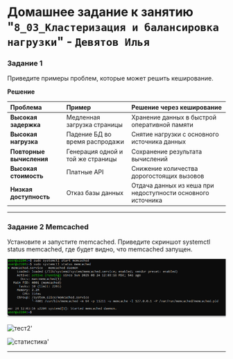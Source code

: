 
# Домашнее задание к занятию "`8_03_Кластеризация и балансировка нагрузки`" - `Девятов Илья`

### Задание 1
Приведите примеры проблем, которые может решить кеширование.

**Решение**

| Проблема | Пример | Решение через кеширование |
| :--- | :--- | :--- |
| **Высокая задержка** | Медленная загрузка страницы | Хранение данных в быстрой оперативной памяти |
| **Высокая нагрузка** | Падение БД во время распродажи | Снятие нагрузки с основного источника данных |
| **Повторные вычисления** | Генерация одной и той же страницы | Сохранение результата вычислений |
| **Высокая стоимость** | Платные API | Снижение количества дорогостоящих вызовов |
| **Низкая доступность** | Отказ базы данных | Отдача данных из кеша при недоступности основного источника |


---

### Задание 2 Memcached

Установите и запустите memcached.
Приведите скриншот systemctl status memcached, где будет видно, что memcached запущен.

![тест1](images/1.png)

![тест2](images/4.jpg)'

![статистика](images/6.jpg)'

---